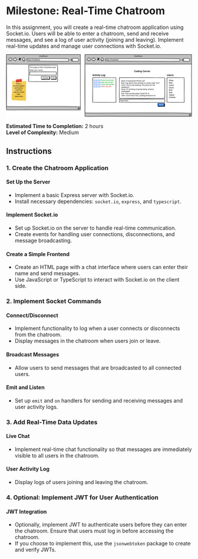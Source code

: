 # Milestone: Real-Time Chatroom

In this assignment, you will create a real-time chatroom application using Socket.io. Users will be able to enter a chatroom, send and receive messages, and see a log of user activity (joining and leaving). Implement real-time updates and manage user connections with Socket.io.

![wireframe](/10%20-%20Assets/ChatRoom1.png)

**Estimated Time to Completion:** 2 hours  
**Level of Complexity:** Medium

## Instructions

### 1. Create the Chatroom Application

#### Set Up the Server
- Implement a basic Express server with Socket.io.
- Install necessary dependencies: `socket.io`, `express`, and `typescript`.

#### Implement Socket.io
- Set up Socket.io on the server to handle real-time communication.
- Create events for handling user connections, disconnections, and message broadcasting.

#### Create a Simple Frontend
- Create an HTML page with a chat interface where users can enter their name and send messages.
- Use JavaScript or TypeScript to interact with Socket.io on the client side.

### 2. Implement Socket Commands

#### Connect/Disconnect
- Implement functionality to log when a user connects or disconnects from the chatroom.
- Display messages in the chatroom when users join or leave.

#### Broadcast Messages
- Allow users to send messages that are broadcasted to all connected users.

#### Emit and Listen
- Set up `emit` and `on` handlers for sending and receiving messages and user activity logs.

### 3. Add Real-Time Data Updates

#### Live Chat
- Implement real-time chat functionality so that messages are immediately visible to all users in the chatroom.

#### User Activity Log
- Display logs of users joining and leaving the chatroom.

### 4. Optional: Implement JWT for User Authentication

#### JWT Integration
- Optionally, implement JWT to authenticate users before they can enter the chatroom. Ensure that users must log in before accessing the chatroom.
- If you choose to implement this, use the `jsonwebtoken` package to create and verify JWTs.
